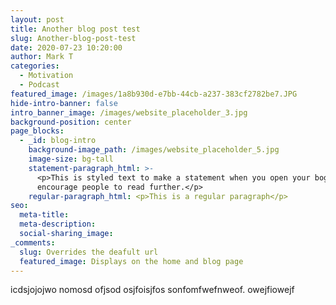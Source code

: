 ```yaml
---
layout: post
title: Another blog post test
slug: Another-blog-post-test
date: 2020-07-23 10:20:00
author: Mark T
categories:
  - Motivation
  - Podcast
featured_image: /images/1a8b930d-e7bb-44cb-a237-383cf2782be7.JPG
hide-intro-banner: false
intro_banner_image: /images/website_placeholder_3.jpg
background-position: center
page_blocks:
  - _id: blog-intro
    background-image_path: /images/website_placeholder_5.jpg
    image-size: bg-tall
    statement-paragraph_html: >-
      <p>This is styled text to make a statement when you open your bog post to
      encourage people to read further.</p>
    regular-paragraph_html: <p>This is a regular paragraph</p>
seo:
  meta-title:
  meta-description:
  social-sharing_image:
_comments:
  slug: Overrides the deafult url
  featured_image: Displays on the home and blog page
---
```


icdsjojojwo nomosd ofjsod osjfoisjfos sonfomfwefnweof. owejfiowejf